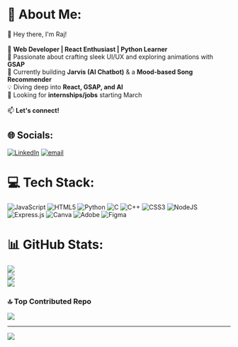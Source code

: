 # 💫 About Me:
👋 Hey there, I'm Raj!  <br><br>🚀 **Web Developer | React Enthusiast | Python Learner**  <br>🎨 Passionate about crafting sleek UI/UX and exploring animations with **GSAP**  <br>🧠 Currently building **Jarvis (AI Chatbot)** & a **Mood-based Song Recommender**  <br>💡 Diving deep into **React, GSAP, and AI**  <br>💼 Looking for **internships/jobs** starting March  <br><br>📫 **Let's connect!**  <br>


## 🌐 Socials:
[![LinkedIn](https://img.shields.io/badge/LinkedIn-%230077B5.svg?logo=linkedin&logoColor=white)](https://linkedin.com/in/https://www.linkedin.com/in/raj-rai-4b0872272/) [![email](https://img.shields.io/badge/Email-D14836?logo=gmail&logoColor=white)](mailto:rair33700@gmail.com) 

# 💻 Tech Stack:
![JavaScript](https://img.shields.io/badge/javascript-%23323330.svg?style=for-the-badge&logo=javascript&logoColor=%23F7DF1E) ![HTML5](https://img.shields.io/badge/html5-%23E34F26.svg?style=for-the-badge&logo=html5&logoColor=white) ![Python](https://img.shields.io/badge/python-3670A0?style=for-the-badge&logo=python&logoColor=ffdd54) ![C](https://img.shields.io/badge/c-%2300599C.svg?style=for-the-badge&logo=c&logoColor=white) ![C++](https://img.shields.io/badge/c++-%2300599C.svg?style=for-the-badge&logo=c%2B%2B&logoColor=white) ![CSS3](https://img.shields.io/badge/css3-%231572B6.svg?style=for-the-badge&logo=css3&logoColor=white) ![NodeJS](https://img.shields.io/badge/node.js-6DA55F?style=for-the-badge&logo=node.js&logoColor=white) ![Express.js](https://img.shields.io/badge/express.js-%23404d59.svg?style=for-the-badge&logo=express&logoColor=%2361DAFB) ![Canva](https://img.shields.io/badge/Canva-%2300C4CC.svg?style=for-the-badge&logo=Canva&logoColor=white) ![Adobe](https://img.shields.io/badge/adobe-%23FF0000.svg?style=for-the-badge&logo=adobe&logoColor=white) ![Figma](https://img.shields.io/badge/figma-%23F24E1E.svg?style=for-the-badge&logo=figma&logoColor=white)
# 📊 GitHub Stats:
![](https://github-readme-stats.vercel.app/api?username=RAJRAI16&theme=dark&hide_border=false&include_all_commits=false&count_private=false)<br/>
![](https://github-readme-streak-stats.herokuapp.com/?user=RAJRAI16&theme=dark&hide_border=false)<br/>
![](https://github-readme-stats.vercel.app/api/top-langs/?username=RAJRAI16&theme=dark&hide_border=false&include_all_commits=false&count_private=false&layout=compact)

### 🔝 Top Contributed Repo
![](https://github-contributor-stats.vercel.app/api?username=RAJRAI16&limit=5&theme=dark&combine_all_yearly_contributions=true)

---
[![](https://visitcount.itsvg.in/api?id=RAJRAI16&icon=0&color=0)](https://visitcount.itsvg.in)

<!-- Proudly created with GPRM ( https://gprm.itsvg.in ) -->
